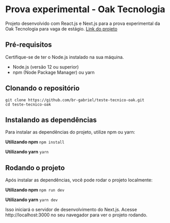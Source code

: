 # Prova experimental - Oak Tecnologia
Projeto desenvolvido com React.js e Next.js para a prova experimental da Oak Tecnologia para vaga de estágio.
[Link do projeto](https://teste-tecnico-oak.vercel.app/)

## Pré-requisitos
Certifique-se de ter o Node.js instalado na sua máquina.

* Node.js (versão 12 ou superior)
* npm (Node Package Manager) ou yarn

## Clonando o repositório
```
git clone https://github.com/br-gabriel/teste-tecnico-oak.git
cd teste-tecnico-oak
```

## Instalando as dependências
Para instalar as dependências do projeto, utilize npm ou yarn:

**Utilizando npm**
`npm install`

**Utilizando yarn**
`yarn`

## Rodando o projeto
Após instalar as dependências, você pode rodar o projeto localmente:

**Utilizando npm**
`npm run dev`

**Utilizando yarn**
`yarn dev`

Isso iniciará o servidor de desenvolvimento do Next.js. Acesse http://localhost:3000 no seu navegador para ver o projeto rodando.